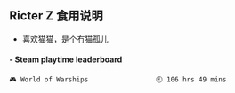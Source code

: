 ## Ricter Z 食用说明
- 喜欢猫猫，是个冇猫孤儿

<!-- steam-box start -->
#### - Steam playtime leaderboard
```text
🎮 World of Warships                 🕘 106 hrs 49 mins
```
<!-- Powered by https://github.com/YouEclipse/steam-box . -->
<!-- steam-box end -->
